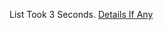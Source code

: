 List Took 3 Seconds.
[Details If Any](https://github.com/deathbybandaid/piholeparser/blob/master/RecentRunLogs/parsingscripts/GreekAdBlockFilter.md)

